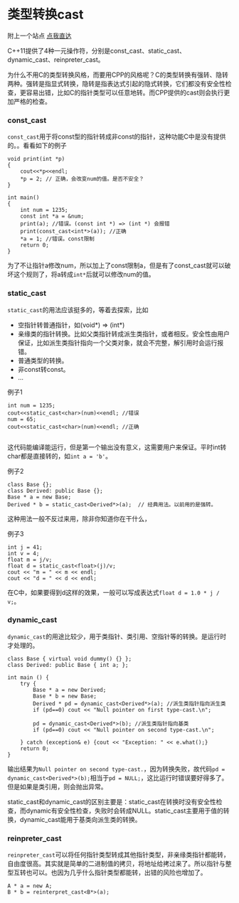 # 类型转换cast

附上一个站点 [点我直达](http://www.cplusplus.com/doc/tutorial/typecasting/)

C++11提供了4种一元操作符，分别是const_cast、static_cast、dynamic_cast、reinpreter_cast。

为什么不用C的类型转换风格，而要用CPP的风格呢？C的类型转换有强转、隐转两种。强转是指显式转换，隐转是指表达式引起的隐式转换，它们都没有安全性检查，更容易出错，比如C的指针类型可以任意地转。而CPP提供的cast则会执行更加严格的检查。



### const_cast

`const_cast`用于将const型的指针转成非const的指针，这种功能C中是没有提供的。。看看如下的例子
```
void print(int *p)
{
    cout<<*p<<endl;
    *p = 2; // 正确，会改变num的值。是否不安全？
}

int main()
{
    int num = 1235;
    const int *a = &num;
    print(a); //错误。(const int *) => (int *) 会报错
    print(const_cast<int*>(a)); //正确
    *a = 1; //错误。const限制
    return 0;
}
```
为了不让指针a修改num，所以加上了const限制a，但是有了const_cast就可以破坏这个规则了，将a转成`int*`后就可以修改num的值。


### static_cast

`static_cast`的用法应该挺多的，等着去探索，比如

- 空指针转普通指针，如(void*) => (int*)
- 亲缘类的指针转换。比如父类指针转成派生类指针，或者相反。安全性由用户保证，比如派生类指针指向一个父类对象，就会不完整，解引用时会运行报错。
- 普通类型的转换。
- 非const转const。
- ...


例子1
```
int num = 1235;
cout<<static_cast<char>(num)<<endl; //错误
num = 65;
cout<<static_cast<char>(num)<<endl; //正确 
 
```
这代码能编译能运行，但是第一个输出没有意义，这需要用户来保证。平时int转char都是直接转的，如`int a = 'b'`。

例子2
```
class Base {};
class Derived: public Base {};
Base * a = new Base;
Derived * b = static_cast<Derived*>(a);  // 经典用法。以前用的是强转。
```
这种用法一般不反过来用，除非你知道你在干什么，

例子3
```
int j = 41;
int v = 4;
float m = j/v;
float d = static_cast<float>(j)/v;
cout << "m = " << m << endl;
cout << "d = " << d << endl;
```
在C中，如果要得到d这样的效果，一般可以写成表达式`float d = 1.0 * j / v;`。


### dynamic_cast

`dynamic_cast`的用途比较少，用于类指针、类引用、空指针等的转换。是运行时才处理的。

```
class Base { virtual void dummy() {} };
class Derived: public Base { int a; };

int main () {
    try {
        Base * a = new Derived;
        Base * b = new Base;
        Derived * pd = dynamic_cast<Derived*>(a); //派生类指针指向派生类
        if (pd==0) cout << "Null pointer on first type-cast.\n";

        pd = dynamic_cast<Derived*>(b); //派生类指针指向基类
        if (pd==0) cout << "Null pointer on second type-cast.\n";

    } catch (exception& e) {cout << "Exception: " << e.what();}
    return 0;
}
```
输出结果为`Null pointer on second type-cast.`，因为转换失败，故代码`pd = dynamic_cast<Derived*>(b);`相当于`pd = NULL;`，这比运行时错误要好得多了。但是如果是类引用，则会抛出异常。

static_cast和dynamic_cast的区别主要是：static_cast在转换时没有安全性检查，而dynamic有安全性检查，失败时会转成NULL。static_cast主要用于值的转换，dynamic_cast能用于基类向派生类的转换。



### reinpreter_cast

`reinpreter_cast`可以将任何指针类型转成其他指针类型，非亲缘类指针都能转，自由度很高。其实就是简单的二进制值的拷贝，将地址给拷过来了。所以指针与整型互转也可以。也因为几乎什么指针类型都能转，出错的风险也增加了。

```
A * a = new A;
B * b = reinterpret_cast<B*>(a);
```



